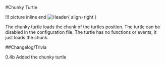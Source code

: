 #Chunky Turtle

!!! picture inline end
    ![Header](https://srendi.de/wp-content/uploads/2021/04/Advanced-Chunky-Turtle.png){ align=right }

The chunky turtle loads the chunk of the turtles position. The turtle can be disabled in the configuration file.
The turtle has no functions or events, it just loads the chunk.

##Changelog/Trivia

0.4b
Added the chunky turtle
